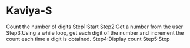 # Kaviya-S
Count the number of digits
Step1:Start
Step2:Get a number from the user
Step3:Using a while loop, get each digit of the number and increment the count each time a digit is obtained.
Step4:Display count
Step5:Stop
